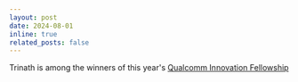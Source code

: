 ```yaml
---
layout: post
date: 2024-08-01
inline: true
related_posts: false
---
```


Trinath is among the winners of this year's [Qualcomm Innovation Fellowship](https://www.qualcomm.com/research/university-relations/innovation-fellowship/2024-india)
